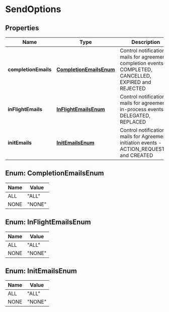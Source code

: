 
# SendOptions

## Properties
Name | Type | Description | Notes
------------ | ------------- | ------------- | -------------
**completionEmails** | [**CompletionEmailsEnum**](#CompletionEmailsEnum) | Control notification mails for agreement completion events - COMPLETED, CANCELLED, EXPIRED and REJECTED |  [optional]
**inFlightEmails** | [**InFlightEmailsEnum**](#InFlightEmailsEnum) | Control notification mails for agreement-in-process events - DELEGATED, REPLACED |  [optional]
**initEmails** | [**InitEmailsEnum**](#InitEmailsEnum) | Control notification mails for Agreement initiation events - ACTION_REQUESTED and CREATED |  [optional]


<a name="CompletionEmailsEnum"></a>
## Enum: CompletionEmailsEnum
Name | Value
---- | -----
ALL | &quot;ALL&quot;
NONE | &quot;NONE&quot;


<a name="InFlightEmailsEnum"></a>
## Enum: InFlightEmailsEnum
Name | Value
---- | -----
ALL | &quot;ALL&quot;
NONE | &quot;NONE&quot;


<a name="InitEmailsEnum"></a>
## Enum: InitEmailsEnum
Name | Value
---- | -----
ALL | &quot;ALL&quot;
NONE | &quot;NONE&quot;



